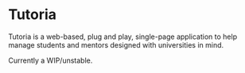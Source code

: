 # Tutoria
Tutoria is a web-based, plug and play, single-page application to help manage students and mentors designed with universities in mind.

Currently a WIP/unstable.
